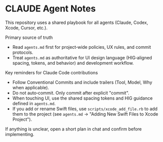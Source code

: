 # CLAUDE Agent Notes

This repository uses a shared playbook for all agents (Claude, Codex, Xcode, Cursor, etc.).

Primary source of truth
- Read `agents.md` first for project‑wide policies, UX rules, and commit protocols.
- Treat `agents.md` as authoritative for UI design language (HIG‑aligned spacing, tokens, and behavior) and development workflow.

Key reminders for Claude Code contributions
- Follow Conventional Commits and include trailers (Tool, Model, Why when applicable).
- Do not auto‑commit. Only commit after explicit "commit".
- When touching UI, use the shared spacing tokens and HIG guidance defined in `agents.md`.
- If you add or rename Swift files, use `scripts/xcode_add_file.rb` to add them to the project (see `agents.md` → "Adding New Swift Files to Xcode Project").

If anything is unclear, open a short plan in chat and confirm before implementing.
